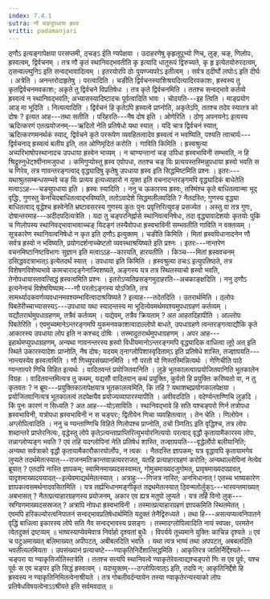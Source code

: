 ```yaml
---
index: 7.4.1
sutra: णौ चङ्युपधाया ह्रस्वः
vritti: padamanjari
---
```


 ठ्णौऽ इत्यङ्गापेक्षया परसप्तमी, ठ्चङ्ऽ ईति ण्यपेक्षया । उदाहरणेषु कृहृलूपूभ्यो णिच्, लुङ्, चङ्, णिलोपः, ह्रस्वत्वम्, द्विर्वचनम् । तत्र णौ कृतं स्थानिवद्भवतीति कृ इत्यादि धातुरूपं द्विरुच्यते, कृ हृ इत्येतयोरुरदत्वम्, ठ्सन्वल्ल्घुनिऽ इति सन्वद्भावादित्वम् । इतरयोरपि ठोः पुयण्ज्यपरेऽ इतीत्वम् । सर्वत्र ठ्दीर्घो लघोःऽ इति दीर्घः । अत्रेति । अनन्तरोदाहृतेषु । परत्वादिति । चङीति द्विर्वचनस्याशिश्रयदित्यादिरवकाशः, ह्रस्वस्य तु कृतद्विर्वचनमवकाशः; अकृते तु द्विर्वचने विप्रतिषेधः । तत्र कृते द्विर्वचनमिति । ततश्च सन्वद्भावे कर्तव्ये ह्रस्वत्वं न स्थानिवद्भवति; अभ्यासस्यादिष्टादचः पूर्वत्वादिति भावः । चोदयति---इह त्विति । माङ्प्रयोग आड् मा भूदिति । नित्यत्वादिति । द्विर्वचनं हि कृतेऽपि ह्रस्वत्वे प्राप्नोति, अकृतेऽपि, ततश्च तदेव स्यातत्र को दोषः ? इत्यत आह---तथा सतीति । परिहरति---नैष दोष इति । ओणेरिति । ठोणृ अपनयनेऽ इत्यस्य ऋदित्करणं एतत्प्रयोजनम्---ऋदितो नेति प्रतिषेधो यथा स्यात् । यदि चात्र द्विर्वचनं स्यात्, ऋदित्करणमनर्थकं स्याद्, द्विर्वचने कृते पररूपेण व्यवहितत्वादेव ह्रस्वत्वं न भवष्यिति, पश्यति त्वाचार्यः---द्विर्वचनाद् ह्रस्वत्वं बलीय इति, तत ओणिमृदितं करोति । णाविति किमिति । ह्रस्वश्रुत्या अच्परिभाषोपस्थानादच उपधाया ह्रस्वेन भाव्यम् । न चाण्यन्तानां चङ् उपिधा ह्रस्वभाविनी सम्भवति, न हि श्रिद्रुस्नुधेट्श्वीनामजुपधा । कमिगुप्योस्तु ह्रस्व एवोपधा, ततश्च चङ् यिः प्रत्ययस्तस्मिन्नुपधाया ह्रस्वो भवति स च णिरेव, तत्र णावन्तरङ्गत्वाद् वृद्ध्यादिषु कृतेषु उपधाया ह्रस्व इति सिद्धमिष्टमिति प्रश्नः । इतरः---यथाश्रुतसम्बन्धसम्भवे चङ् यिः प्रत्यय इत्यध्याहारो न युक्त इति वचनादन्तरङ्गमपि वृद्ध्यादिकं बाधेतेति मत्वाऽऽह---चङ्युपधाया इति । ह्रस्वः स्यादिति । ननु च ऊकारस्य ह्रस्वः, तस्मिंश्च कृते बाधितत्वान्मा भूद् वृद्धिः, गुणस्तु केनचिदबाधितत्वाद्भविष्यति, ततोऽवादेशे सिद्धमलीलवदिति ? नैतदस्ति; गुणस्य वृद्ध्या बाधितत्वाद् वृद्धेश्च ह्रस्वेनेति भ्रष्टावसरस्य गुणस्य कुतः पुनः प्रवृत्तिरित्युवङ् प्रसज्येत । अस्तु वा तत्र गुणः, दोषान्तरमाह---अदीदपदित्यत्रेति । यदा तु चङ्परनिर्ह्नासे स्थानिवत्वनिषेधः, तदा वृद्ध्यावादेशयोः कृतयोः पुकि च णिलोपस्य स्थानिवद्भावाभावाच्चङ् यिदङ्गं तस्यैवोपधा ह्रस्वभाविनी सम्भवतीति णाविति न वक्तव्यम् । सूत्रकारेण स्थानिवत्वनिषेधो न कृत इति ठ्णौऽ इत्युक्तम् । चङीति किमिति । मितां ह्रस्वविधानादनेन णौ सर्वत्र ह्रस्वो न भविष्यति, प्रयोगदर्शनाच्चेष्टतो व्यवस्थाश्रयिष्यते इति प्रश्नः । इतरः---नान्तरेण वचनमिष्टानिष्टविभागः सुज्ञान इति मत्वाऽऽह--कारयति, हारयतीति । किञ्च---मितां ह्रस्ववचनम् ठसिद्धवदत्राभात्ऽ इत्येतदर्थं स्यात् । उपधाया इति किमिति । ह्रस्वश्रुत्या ठचःऽ इत्युपतिष्ठते, तत्र विशेषणविशेष्यभावे कामचारादङ्गेनाज्विशष्यते, अङ्गस्य यत्र तत्र स्थितस्याचो ह्रस्वो भवति, तेनोपधायास्तावत्सिद्धं ह्रस्वत्वमिति प्रश्नः । इतरोऽप्यतिप्रसङ्गमुदाहरति--अचकाङ्क्षदिति । ननु ठ्णौऽ इत्यनेनाचं विशेषयिष्यामः---णौ परतोऽङ्गस्य योऽजिति, तत्र सामर्थ्यादकवर्णव्यवधानमवश्यम्भावित्वादाश्रयिष्यते ? इत्याह---तदेतदिति । उतरार्थमिति । ठ्लोपः पिबतेरीच्चाभ्यासस्यऽ---उपधाया यथा स्यादन्तस्य मा भूदित्येवमर्थमवश्यमुपधाग्रहणं कर्तव्यम् । यद्यौतरार्थमुपधाग्रहणम्, तत्रैवं कर्तव्यम् । यद्येवम्, तत्रैव क्रियताम् ? अत आहतदिहापीति । आल्लोपः पिबतेरिति । एवमुच्यमानेऽन्तरङ्गमपि युकमनवकाशत्वादाल्लोपो बाधते, उपधाग्रहणे त्वन्तरङ्गत्वाद्यौकि कृते आकारस्य उपधाया लोप इति न कश्चद् दोषिः । तस्मादुतरार्थमुपधाग्रहणम् । अपर आह---इहार्थमप्युपधाग्रहणम्, अन्यथा णावनन्तरस्य ह्रस्वो विधीयमानोऽन्तरङ्गमपि वृद्ध्यादिक वाधित्वा लूऐ अत् इति स्थिते उकारस्यादेशः प्राप्नोति, नैष दोषः; यदयम् ठ्नाग्लोपिशास्वृदिताम्ऽ इति प्रतिषेधे शास्ति, तज्ज्ञापयति---नान्त्यस्येव ह्रस्वत्वमिति । णौ णिच्युपसंख्यानमिति । णौ परतो यो णिस्तस्मिन्नित्यर्थः । णेणिचीति पाठे ण्यन्तात्परे णिचि विहित इत्यर्थः । वादितवन्तं प्रयोजितवानिति । लुङे भूतकालत्वात्प्रयोजितवानिति भूतकालेन विग्रहः । वादितवन्तमित्यत्र तु कथम्, यद्यसौ वादितवान् कथं प्रयुक्तिः, कुर्वतो हि प्रयुक्तिः करिष्यतो वा, न तु कृतवतः ? न ब्रूमः---प्रयुक्तिकालापेक्षयात्र भूतकालत्वमिति, कि तहि ? यथाशब्दप्रयोगकालपेक्षया । प्रयोजितवानित्यत्र भूतकालत्वं तदपेक्षयैव प्रयोज्यव्यापारस्यापीति । अवीवददिति । वदेर्ण्यन्ताण्णिचि लुङदि । किं पुनः कारणं न सिध्यति ? अत आह---योऽसाविति । स्थानिवद्भावे हि सति यश्चङ्परो णिर्न तत्रोपधा ह्रस्वभाविनी, यत्रोपधा ह्रस्वभाविनी न स चङ्परः; द्वितीयेन णिचा व्यवहितत्वात् । तेन चेति । णिलोपेन । अग्लोपित्वादिति । ननु च ण्यन्ताण्णिचि विहिते णिलोपश्च प्राप्नोति, ठचो ञ्णितिऽ इति वृद्धिश्च, तत्र लोपः शब्दान्तरे प्राप्तेरनित्यः, वृद्धेस्तु लोपे कृतेऽत्यन्ताप्राप्तिरित्युभयोरनित्ययोः परत्वाद् वृद्धौ कृतायामैकारस्य लोपः, तन्नाग्लोप्यङ्ग भवति ? एवं तहि यदग्लोपिनां नेति प्रतिषेधं शास्ति, तज्ज्ञापयति---वृद्धेर्लोपो बलीयानिति; अन्यथा सर्वत्राको वृद्धौ कृतायामैकारौकारयोर्लोपः, न त्वकः । नैतदस्ति ज्ञापकम्; यत्र वृद्धावपि कृतायामगेव लुप्यते तदर्थमेतत्स्यात्---राजनमतिक्रान्तवान्नत्यरराजत्, यतहि प्रत्याहारग्रहणं करोति; अन्यथाल्लोपिनां नेत्येव ब्रूयात् ? एतदपि नास्ति ज्ञापकम्; स्वामिनमाख्यदसस्वामत्, गोमुचमाख्यदजुगोमत्, प्रावृषमाख्यदपप्रावत्, यादृशमाख्यदययादत्--इत्येवमाद्यर्थमेतत्स्यात् । अत्राहुः---णिजत्र नास्ति; अनभिधानात् ! एतच्च भाष्यकारेण ज्ञापकत्वसमर्थनादवसितमिति । यत्र तर्ह्यभिधानमङ्गीकृतं तद्रथमेतत्स्यात् ठ्विन्मतोर्लुक्ऽ---भास्वन्तमाख्यत् अबभासत् ? नैतत्प्रत्याहारग्रहणस्य प्रयोजनम्, अकार एव ह्यत्र मतुपो लुप्यते । यत्र तर्हि विनो लुक्---स्रग्विणमाख्यदसस्रजत् ? अत्रापि नोपधा ह्रस्वभाविनी । तस्मात्प्रत्याहारग्रहणं ज्ञापकमिति स्थितमेतत् । एवमपि हरिकल्योरत्वनिपातनं सन्वद्भावप्रतिषेधार्थमिति यदुक्तं तेनैद्विरुध्यते । तथा हि---असत्यप्यत्वनिपातने वृद्धिं बाधित्वा इकारस्य लोपे सति नैव सन्वद्भावस्य प्रसङ्गः । तस्मादग्लोपित्वादिति नायं स्वपक्षः, परमतेन त्वेतदुक्तं द्रष्टव्यम् ॥ भाष्यस्याप्येवमेवात्र निर्वाहो दृश्यतां बुधैः । विपर्यये तूच्यमाने युक्तिः काचिन्न दृश्यते ॥ एवं च पटुअमाख्यत् बलिमाख्यत् अपीपटत्, अबीबलदिति भवति । यथा त्वत्र भाष्यं तथा अपपटत्, अबबलदिति भवतीत्यलमियता । उपसंख्यानं प्रत्याचष्टे---ण्याकृतिनिर्देशात्सिद्धमिति । आकृतिरत्र जातिर्निर्द्दिश्यते---चङ्परा या ण्याकृतिर्जातिस्तत्रेति । ततश्च सत्यपि स्थानिवत्वे ण्याकृतेरेवत्वाद्यश्चङ्परो णिः स एव पूर्वः, यश्च पूर्वः स एव चङ्पर इति सिद्धं ह्रस्वत्वम् । यदप्युक्तम्---ठग्लोपित्वात्ऽ इति, तदपि न; आकृतिनिर्द्देशे हि ह्रस्वस्य न ण्याकृतिनिमितत्वेनाश्रीयते । तत्र गोबलीवर्दन्यायेन तस्या ण्याकृतेरन्यस्याको लोपः प्रतिषेधविषयत्वेनाऽऽश्रीयते इति सर्वमवदात् ॥